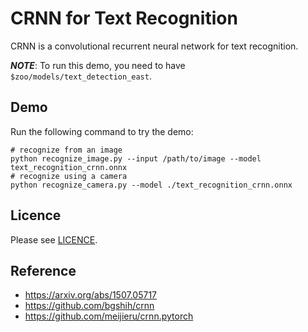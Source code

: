 # CRNN for Text Recognition

CRNN is a convolutional recurrent neural network for text recognition.

***NOTE***: To run this demo, you need to have `$zoo/models/text_detection_east`.

## Demo

Run the following command to try the demo:
```shell
# recognize from an image
python recognize_image.py --input /path/to/image --model text_recognition_crnn.onnx
# recognize using a camera
python recognize_camera.py --model ./text_recognition_crnn.onnx
```

## Licence

Please see [LICENCE](./LICENCE).

## Reference

- https://arxiv.org/abs/1507.05717
- https://github.com/bgshih/crnn
- https://github.com/meijieru/crnn.pytorch
